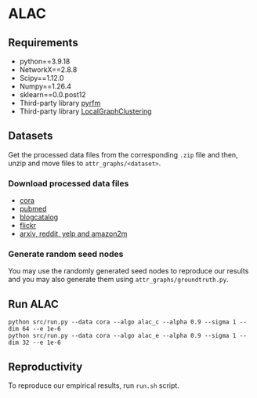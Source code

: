 # ALAC
## Requirements
- python==3.9.18
- NetworkX==2.8.8
- Scipy==1.12.0
- Numpy==1.26.4
- sklearn==0.0.post12
- Third-party library [pyrfm](https://neonnnnn.github.io/pyrfm/)
- Third-party library [LocalGraphClustering](https://github.com/kfoynt/LocalGraphClustering.git)

## Datasets
Get the processed data files from the corresponding `.zip` file and then, unzip and move files to `attr_graphs/<dataset>`.
### Download processed data files
- [cora](https://drive.google.com/file/d/1FyVnpdsTT-lhkVPotUW8OVeuCi1vi3Ey/view?usp=sharing)
- [pubmed](https://drive.google.com/file/d/1DOK3FfslyJoGXUSCSrK5lzdyLfIwOz6k/view?usp=sharing)
- [blogcatalog](https://drive.google.com/file/d/178PqGqh67RUYMMP6-SoRHDoIBh8ku5FS/view?usp=sharing)
- [flickr](https://drive.google.com/file/d/1tZp3EB20fAC27SYWwa-x66_8uGsuU62X/view?usp=sharing)
- [arxiv, reddit, yelp and amazon2m](https://drive.google.com/drive/folders/14h9JrgR1TAVZVXhhl5rZQVcfmyQTR5kL)
### Generate random seed nodes
You may use the randomly generated seed nodes to reproduce our results and you may also generate them using `attr_graphs/groundtruth.py`.

## Run ALAC
```
python src/run.py --data cora --algo alac_c --alpha 0.9 --sigma 1 --dim 64 --e 1e-6
python src/run.py --data cora --algo alac_e --alpha 0.9 --sigma 1 --dim 32 --e 1e-6
```

## Reproductivity
To reproduce our empirical results, run `run.sh` script.
